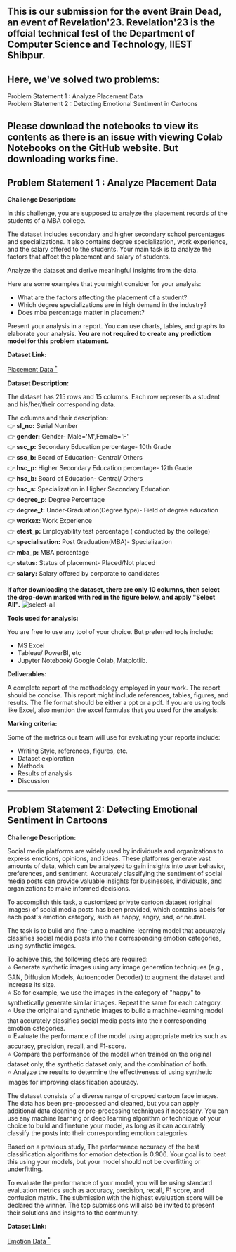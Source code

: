 ## This is our submission for the event Brain Dead, an event of Revelation'23. Revelation'23 is the offcial technical fest of the Department of Computer Science and Technology, IIEST Shibpur.<br/> 
## Here, we've solved two problems:<br/> 
  Problem Statement 1 : Analyze Placement Data<br/> 
  Problem Statement 2 : Detecting Emotional Sentiment in Cartoons<br/> 

## Please download the notebooks to view its contents as there is an issue with viewing Colab Notebooks on the GitHub website. But downloading works fine.

## Problem Statement 1 : Analyze Placement Data<br/> 

**Challenge Description:**

In this challenge, you are supposed to analyze the placement records of the students of a MBA college.

The dataset includes secondary and higher secondary school percentages and specializations. It also contains degree specialization, work experience, and the salary offered to the students. Your main task is to analyze the factors that affect the placement and salary of students.

Analyze the dataset and derive meaningful insights from the data.

Here are some examples that you might consider for your analysis:
- What are the factors affecting the placement of a student?
- Which degree specializations are in high demand in the industry?
- Does mba percentage matter in placement?

Present your analysis in a report. You can use charts, tables, and graphs to elaborate your analysis. **You are not required to create any prediction model for this problem statement.**

**Dataset Link:**

<a href="https://www.kaggle.com/datasets/revelation2k23/brain-dead-placement-data">Placement Data <sup>*</sup></a>

**Dataset Description:**

The dataset has 215 rows and 15 columns. Each row represents a student and his/her/their corresponding data.

The columns and their description: <br/>
:point_right:  **sl_no:** 		 Serial Number <br/>
:point_right: **gender:** 		Gender- Male='M',Female='F' <br/>
:point_right: **ssc_p:** 		Secondary Education percentage- 10th Grade <br/>
:point_right: **ssc_b:** 		Board of Education- Central/ Others <br/>
:point_right: **hsc_p:** 		Higher Secondary Education percentage- 12th Grade <br/>
:point_right: **hsc_b:** 		Board of Education- Central/ Others <br/>
:point_right: **hsc_s:** 		Specialization in Higher Secondary Education <br/>
:point_right: **degree_p:** 		Degree Percentage <br/>
:point_right: **degree_t:** 		Under-Graduation(Degree type)- Field of degree education <br/> 
:point_right: **workex:** 		Work Experience <br/>
:point_right: **etest_p:** 		Employability test percentage ( conducted by the college) <br/>
:point_right: **specialisation:** 	Post Graduation(MBA)- Specialization <br/>
:point_right: **mba_p:** 		MBA percentage <br/>
:point_right: **status:** 		Status of placement- Placed/Not placed <br/>
:point_right: **salary:** 		Salary offered by corporate to candidates <br/>

**If after downloading the dataset, there are only 10 columns, then select the drop-down marked with red in the figure below, and apply "Select All".**
![select-all](https://user-images.githubusercontent.com/128146627/226792332-9fa6a207-abdf-468b-9f73-b4f7617f0c69.png)


**Tools used for analysis:**

You are free to use any tool of your choice.
But preferred tools include:
- MS Excel
- Tableau/ PowerBI, etc
- Jupyter Notebook/ Google Colab, Matplotlib.


**Deliverables:**

A complete report of the methodology employed in your work.  The report should be concise. This report might include references, tables, figures, and results. The file format should be either a ppt or a pdf. If you are using tools like Excel, also mention the excel formulas that you used for the analysis.

**Marking criteria:**

Some of the metrics our team will use for evaluating your reports include:
- Writing Style, references, figures, etc. 
- Dataset exploration 
- Methods 
- Results of analysis 
- Discussion 

---


## Problem Statement 2: Detecting Emotional Sentiment in Cartoons

**Challenge Description:**

Social media platforms are widely used by individuals and organizations to express emotions, opinions, and ideas. These platforms generate vast amounts of data, which can be analyzed to gain insights into user behavior, preferences, and sentiment. Accurately classifying the sentiment of social media posts can provide valuable insights for businesses, individuals, and organizations to make informed decisions. 

To accomplish this task, a customized private cartoon dataset (original images) of social media posts has been provided, which contains labels for each post's emotion category, such as happy, angry, sad, or neutral.  

The task is to build and fine-tune a machine-learning model that accurately classifies social media posts into their corresponding emotion categories, using synthetic images. 

To achieve this, the following steps are required: <br/>
:star: Generate synthetic images using any image generation techniques (e.g., GAN, Diffusion Models, Autoencoder Decoder) to augment the dataset and increase its size. <br/>
:star: So for example, we use the images in the category of "happy" to synthetically generate similar images. Repeat the same for each category. <br/>
:star: Use the original and synthetic images to build a machine-learning model that accurately classifies social media posts into their corresponding emotion categories. <br/>
:star: Evaluate the performance of the model using appropriate metrics such as accuracy, precision, recall, and F1-score. <br/>
:star: Compare the performance of the model when trained on the original dataset only, the synthetic dataset only, and the combination of both. <br/>
:star: Analyze the results to determine the effectiveness of using synthetic images for improving classification accuracy. <br/>


The dataset consists of a diverse range of cropped cartoon face images. The data has been pre-processed and cleaned, but you can apply additional data cleaning or pre-processing techniques if necessary. You can use any machine learning or deep learning algorithm or technique of your choice to build and finetune your model, as long as it can accurately classify the posts into their corresponding emotion categories. 

Based on a previous study, The performance accuracy of the best classification algorithms for emotion detection is 0.906. Your goal is to beat this using your models, but your model should not be overfitting or underfitting.

To evaluate the performance of your model, you will be using standard evaluation metrics such as accuracy, precision, recall, F1 score, and confusion matrix. The submission with the highest evaluation score will be declared the winner. The top submissions will also be invited to present their solutions and insights to the community.

**Dataset Link:**

<a href="https://www.kaggle.com/datasets/revelation2k23/brain-dead-emotion-detection"> Emotion Data <sup>*</sup></a>


